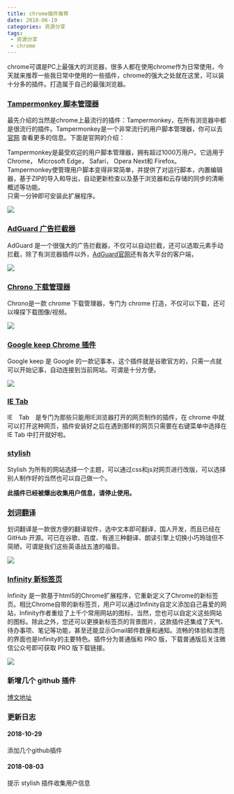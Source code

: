 ```yaml
---
title: chrome插件推荐
date: 2018-06-19
categories: 资源分享
tags: 
 - 资源分享
 - chrome
---
```


chrome可谓是PC上最强大的浏览器，很多人都在使用chrome作为日常使用，今天就来推荐一些我日常中使用的一些插件，chrome的强大之处就在这里，可以装十分多的插件。打造属于自己的最强浏览器。

<!-- more -->

### [Tampermonkey 脚本管理器](https://chrome.google.com/webstore/detail/tampermonkey/dhdgffkkebhmkfjojejmpbldmpobfkfo?utm_source=chrome-ntp-icon)

最先介绍的当然是chrome上最流行的插件：Tampermonkey，在所有浏览器中都是很流行的插件。Tampermonkey是一个非常流行的用户脚本管理器，你可以去 [官网](http://tampermonkey.net/) 查看更多的信息。下面是官网的介绍：

Tampermonkey是最受欢迎的用户脚本管理器，拥有超过1000万用户。它适用于 Chrome， Microsoft Edge， Safari， Opera Next和 Firefox。   
Tampermonkey使管理用户脚本变得非常简单，并提供了对运行脚本，内置编辑器，基于ZIP的导入和导出，自动更新检查以及基于浏览器和云存储的同步的清晰概述等功能。   
只需一分钟即可安装此扩展程序。

![](https://blog-1253491707.piccd.myqcloud.com/images/tampermonkey-min.png/style)

### [AdGuard 广告拦截器](https://chrome.google.com/webstore/detail/adguard-adblocker/bgnkhhnnamicmpeenaelnjfhikgbkllg)

AdGuard 是一个很强大的广告拦截器，不仅可以自动拦截，还可以选取元素手动拦截，除了有浏览器插件以外，[AdGuard官网](https://adguard.com/zh_cn/welcome.html)还有各大平台的客户端，

![](https://blog-1253491707.piccd.myqcloud.com/images/AdGuard-min.png/style)

### [Chrono 下载管理器](https://chrome.google.com/webstore/detail/chrono-download-manager/mciiogijehkdemklbdcbfkefimifhecn)

Chrono是一款 chrome 下载管理器，专门为 chrome 打造，不仅可以下载，还可以嗅探下载图像/视频。

![](https://blog-1253491707.piccd.myqcloud.com/images/Chono-min.png/style)

### [Google keep Chrome 插件](https://chrome.google.com/webstore/detail/google-keep-chrome-extens/lpcaedmchfhocbbapmcbpinfpgnhiddi)

Google keep 是 Google 的一款记事本，这个插件就是谷歌官方的，只需一点就可以开始记事，自动连接到当前网站。可谓是十分方便。

![](https://blog-1253491707.piccd.myqcloud.com/images/Google_keep-min.png/style)

### [IE Tab](https://chrome.google.com/webstore/detail/ie-tab/hehijbfgiekmjfkfjpbkbammjbdenadd)

IE　Tab　是专门为那些只能用IE浏览器打开的网页制作的插件，在 chrome 中就可以打开这种网页，插件安装好之后在遇到那样的网页只需要在右键菜单中选择在IE Tab 中打开就好啦。

### [stylish](https://chrome.google.com/webstore/detail/stylish-custom-themes-for/fjnbnpbmkenffdnngjfgmeleoegfcffe) 

Stylish 为所有的网站选择一个主题，可以通过css和js对网页进行改版，可以选择别人制作好的当然也可以自己做一个。

**此插件已经被爆出收集用户信息，请停止使用。**

### [划词翻译](https://chrome.google.com/webstore/detail/%E5%88%92%E8%AF%8D%E7%BF%BB%E8%AF%91/ikhdkkncnoglghljlkmcimlnlhkeamad)

划词翻译是一款很方便的翻译软件，选中文本即可翻译，国人开发，而且已经在 GitHub 开源。可已在谷歌、百度、有道三种翻译、朗读引擎上切换小巧玲珑但不简陋，可谓是我们这些英语战五渣的福音。

![](https://blog-1253491707.piccd.myqcloud.com/images/%E5%88%92%E8%AF%8D%E7%BF%BB%E8%AF%91.gif/style)

### [Infinity 新标签页](https://chrome.google.com/webstore/detail/infinity-new-tab/dbfmnekepjoapopniengjbcpnbljalfg?utm_source=InfinityNewtab)

Infinity 是一款基于html5的Chrome扩展程序，它重新定义了Chrome的新标签页。相比Chrome自带的新标签页，用户可以通过Infinity自定义添加自己喜爱的网站，Infinity作者重绘了上千个常用网站的图标，当然，您也可以自定义这些网站的图标。除此之外，您还可以更换新标签页的背景图片，这款插件还集成了天气、待办事项、笔记等功能，甚至还能显示Gmail邮件数量和通知。流畅的体验和漂亮的界面也是Infinity的主要特色。插件分为普通版和 PRO 版，下载普通版后关注微信公众号即可获取 PRO 版下载链接。

![](https://blog-1253491707.piccd.myqcloud.com/images/infinity.png/style)

### 新增几个 github 插件

[博文地址](/2018/10/29/MB21)

### 更新日志

#### 2018-10-29

添加几个github插件

#### 2018-08-03

提示 stylish 插件收集用户信息